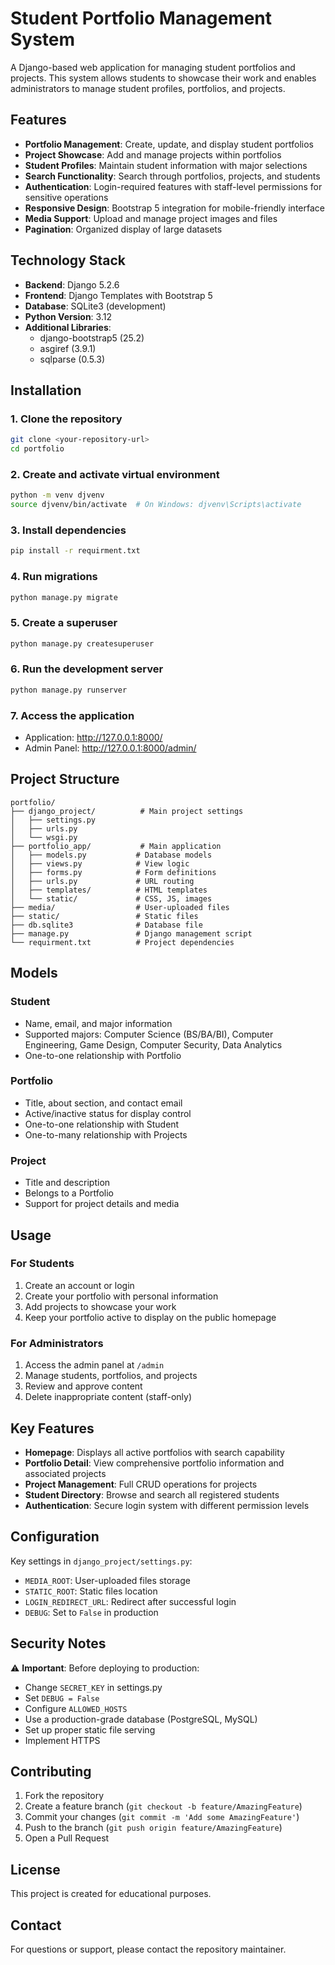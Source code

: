 # Student Portfolio Management System

A Django-based web application for managing student portfolios and projects. This system allows students to showcase their work and enables administrators to manage student profiles, portfolios, and projects.

## Features

- **Portfolio Management**: Create, update, and display student portfolios
- **Project Showcase**: Add and manage projects within portfolios
- **Student Profiles**: Maintain student information with major selections
- **Search Functionality**: Search through portfolios, projects, and students
- **Authentication**: Login-required features with staff-level permissions for sensitive operations
- **Responsive Design**: Bootstrap 5 integration for mobile-friendly interface
- **Media Support**: Upload and manage project images and files
- **Pagination**: Organized display of large datasets

## Technology Stack

- **Backend**: Django 5.2.6
- **Frontend**: Django Templates with Bootstrap 5
- **Database**: SQLite3 (development)
- **Python Version**: 3.12
- **Additional Libraries**:
  - django-bootstrap5 (25.2)
  - asgiref (3.9.1)
  - sqlparse (0.5.3)

## Installation

### 1. Clone the repository

```bash
git clone <your-repository-url>
cd portfolio
```

### 2. Create and activate virtual environment

```bash
python -m venv djvenv
source djvenv/bin/activate  # On Windows: djvenv\Scripts\activate
```

### 3. Install dependencies

```bash
pip install -r requirment.txt
```

### 4. Run migrations

```bash
python manage.py migrate
```

### 5. Create a superuser

```bash
python manage.py createsuperuser
```

### 6. Run the development server

```bash
python manage.py runserver
```

### 7. Access the application

- Application: http://127.0.0.1:8000/
- Admin Panel: http://127.0.0.1:8000/admin/

## Project Structure

```
portfolio/
├── django_project/          # Main project settings
│   ├── settings.py
│   ├── urls.py
│   └── wsgi.py
├── portfolio_app/           # Main application
│   ├── models.py           # Database models
│   ├── views.py            # View logic
│   ├── forms.py            # Form definitions
│   ├── urls.py             # URL routing
│   ├── templates/          # HTML templates
│   └── static/             # CSS, JS, images
├── media/                  # User-uploaded files
├── static/                 # Static files
├── db.sqlite3              # Database file
├── manage.py               # Django management script
└── requirment.txt          # Project dependencies
```

## Models

### Student
- Name, email, and major information
- Supported majors: Computer Science (BS/BA/BI), Computer Engineering, Game Design, Computer Security, Data Analytics
- One-to-one relationship with Portfolio

### Portfolio
- Title, about section, and contact email
- Active/inactive status for display control
- One-to-one relationship with Student
- One-to-many relationship with Projects

### Project
- Title and description
- Belongs to a Portfolio
- Support for project details and media

## Usage

### For Students
1. Create an account or login
2. Create your portfolio with personal information
3. Add projects to showcase your work
4. Keep your portfolio active to display on the public homepage

### For Administrators
1. Access the admin panel at `/admin`
2. Manage students, portfolios, and projects
3. Review and approve content
4. Delete inappropriate content (staff-only)

## Key Features

- **Homepage**: Displays all active portfolios with search capability
- **Portfolio Detail**: View comprehensive portfolio information and associated projects
- **Project Management**: Full CRUD operations for projects
- **Student Directory**: Browse and search all registered students
- **Authentication**: Secure login system with different permission levels

## Configuration

Key settings in `django_project/settings.py`:
- `MEDIA_ROOT`: User-uploaded files storage
- `STATIC_ROOT`: Static files location
- `LOGIN_REDIRECT_URL`: Redirect after successful login
- `DEBUG`: Set to `False` in production

## Security Notes

⚠️ **Important**: Before deploying to production:
- Change `SECRET_KEY` in settings.py
- Set `DEBUG = False`
- Configure `ALLOWED_HOSTS`
- Use a production-grade database (PostgreSQL, MySQL)
- Set up proper static file serving
- Implement HTTPS

## Contributing

1. Fork the repository
2. Create a feature branch (`git checkout -b feature/AmazingFeature`)
3. Commit your changes (`git commit -m 'Add some AmazingFeature'`)
4. Push to the branch (`git push origin feature/AmazingFeature`)
5. Open a Pull Request

## License

This project is created for educational purposes.

## Contact

For questions or support, please contact the repository maintainer.
